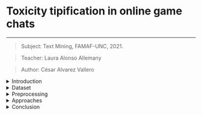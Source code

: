 # Toxicity tipification in online game chats
---
 > Subject: Text Mining, FAMAF-UNC, 2021.

 > Teacher: Laura Alonso Allemany

 > Author: César Alvarez Vallero


<details>
  <summary>Introduction</summary>

### Introduction
--- 
In the last 20 years the grow of online gaming has increased the human
communication through online chats inside games. The mix of high
competitiveness and relative anonimity have made a perfect place for the
development of toxicity.

The goal of this work is to detect types of toxicity inside chat conversations
from online games. Some inspiration was taken from the research initiative
founded by Jigsaw and Google (Alphabet subsidiaries) and their kaggle
competitions, were they incentivize the creation of models to detect toxicity
in the comments of wikipedia edtion section. The initial classification
provided by the challenges settled a baseline to classify types of toxicity:

- severe_toxicity
- obscene
- threat
- insult
- identity_attack
- sexual_explicit

Although the current work tries to avoid using this as a framework rather than
a guideline.

</details>

<details>
  <summary>Dataset</summary>

### Dataset
--- 
The dataset used is publicly available in
[kaggle](https://www.kaggle.com/romovpa/gosuai-dota-2-game-chats). It contains
chats of almost 1 million matches from public matchmaking of the game Dota2 by
Valve.

To perform the task a subset of the whole dataset was selected. That subset
contained all the english messages inside the dataset. Its total size is around
60 million messages.

Dota2 is an online game that belongs to the genre Multiplayer Online Battle
Arena (MOBA). It involves two teams and an objective that implies the defeat of
the opposite team.

The initial structure of the dataset was the following:

|match|time|slot|text|
|-----|----|----|----|

Where:
- _match_ is the index
- _time_ is the game time when the message was sent
- _slot_ is the player postion in the arena (0–4 for Radiant, 5–9 for Dire)
- _text_ is the message

Some related works using this dataset are:
- [Measuring toxicity in Dota 2](https://www.h4pz.co/dota-2-toxicity)
- [Toxicity detection in gaming](https://databricks.com/notebooks/toxic-test-gam/index.html#01_intro.html)

</details>

<details>
  <summary>Preprocessing</summary>

### Preprocessing
---
As the dataset contained almost a million matches with at least one hundred
messages each one, the size of data became unmanagable rapidly and required
different approachs to overcome that difficulty. Most of the techniques used
involved parallelization.

The task performed over the data can be seen in this
[notebook](./preprocessing.ipynb).

The main points to highlight of this section are:
- Language detection
- Message cleaning: Remove of special characters with regex
- Message filtering: Use of threshold and stop words to select messages
- Feature extraction:
  - Intensity: presence of capital letters and exclamation signs
  - Toxicity: presence of "bad words" obtained from a [web list](https://www.cs.cmu.edu/~biglou/resources/bad-words.txt)

</details>

<details>
  <summary>Approaches</summary>

### Approaches
---
The approach for this task was datadriven and it relies heavily in clustering,
with some variations in the generation of the message representation.

The number of english chats in the dataset was around 60 million, so, again, a
subset of 10000 was taken from it, because a bigger sample required more time
that the disposed to achieve results.

The unit selected to clusterize were the messages. Each unit was vectorized
with one of the following techniques:
- Bag of words.
- Word2Vec embeddings.
- FastText embeddings.

Those vectors were concatenated with a vector that represented the number of
ocurrences in a list of [bad words](https://www.cs.cmu.edu/~biglou/resources/bad-words.txt)
and the intensity score for that message.

All vectors were normalized and features with high correlation were removed.

<details>
  <summary>Bag of Words</summary>

#### Bag of words clustering
--- 
To explore further go to the [notebook](./clustering_bow.ipynb).

The number of clusters choosen for this approach was 50. It was enough to test
the capabilities of the mehtod.

The distribution of chats in clusters was the following:

![Cluster distribution - Bag of Words](./images/clusters_bow.png)

As you can see, for this clustering approach and this number of clusters, there
is one cluster that reunites all those messages that are unique or couldn't be
differentiated clearly of the rest of them. That cluster and all the messages
in it were discarded for the current analyisis.

Each message was annotated with their cluster, and then the reduced dataset
was grouped by cluster:

```python
bow_group = df_test.groupby('bow_clusters')
```

For each cluster a toxicity score was computed:

```python
bow_score = (bow_group['toxicity'].sum() / bow_group['nwords'].sum())
bow_scored = pd.DataFrame({'score': bow_score.values, 'size': bow_group.size()})
```
Then, they were sorted and filtered to get the cluster with the greatest score:

```python
bow_scored = bow_scored[bow_scored['score'] > 0.14]
bow_scored = bow_scored.sort_values(by=['score', 'size'], ascending=[False, False])
```

<a name="bow-score-table" />
The following results were obtained from the previous code:

|bow_clusters|    score   |    size    |
|------------|-----------:|-----------:|
|32.0        |0.545455    |51          |
|10.0        |0.460000    |17          |
|38.0        |0.455285    |45          |
|9.0         |0.451104    |117         |
|22.0        |0.444853    |200         |
|29.0        |0.387013    |123         |
|30.0        |0.379004    |186         |
|5.0         |0.365177    |195         |
|12.0        |0.315789    |4           |
|15.0        |0.250000    |1           |

The content of the most toxic clusters were explored in deep. You can
see some of their content in the following tables:

<details>
  <summary>Cluster #32</summary>

```python
bow_group.get_group(32)[['match','text']]
```

|   match | text                                                |
|--------:|:----------------------------------------------------|
|     183 | you suck at dota                                    |
|     227 | come suck my dick                                   |
|     972 | can you suck my dick?                               |
|     994 | suck dazzle dick after game for boost?              |
|    1216 | u already suck kid                                  |
|    1327 | fucking monkey suck my dick                         |
|    1383 | Sry clock but u suck :)                             |
|    1395 | suck my big black dick                              |
|    1395 | suck my big black cock                              |
|    1459 | and u suck as an orgy                               |
|    1494 | if voker carries we all suck his dick               |
|    1711 | damn slark you suck                                 |
|    2063 | and suck my dick                                    |
|    2201 | suck my balls mirana                                |
|    2459 | you both suck at english                            |
|    2459 | u sure suck at carrying your team                   |
|    2459 | you sure suck your daddy's dick                     |
|    2586 | do u rlly suck that bad at dota like                |
|    2586 | how long did you suck their dick for to boost you?? |
|    2663 | my team suck hard                                   |
|    2869 | you can suck my dick.                               |
|    3017 | you will suck next game                             |
|    3108 | xDD you suck                                        |
|    3303 | ofc suck my dick                                    |
|    3549 | yeah u suck so much u lose to legend xD             |
|    3587 | suck my dick as a present for me                    |
|    3587 | i got no gurl to suck it for me                     |
|    3688 | these guys suck                                     |
|    3792 | suck my dick troll                                  |
|    3824 | suck a dick orange                                  |
|    3869 | what? you wat did you say? suck dick?               |
|    3896 | suck my dick spec                                   |
|    4069 | you must really suck                                |
|    4096 | guys suck dick                                      |
|    4155 | suck my dick riki                                   |
|    4247 | both our teams suck balls                           |
|    4284 | you suck at husk                                    |
|    4284 | yea but you suck at ck                              |
|    4304 | Suck your dick                                      |
|    4304 | ill watch ur mom suck my dick                       |
|    4397 | who has nice tits and wanna suck my cock?           |
|    4586 | suck your momma's dick BOYYE                        |
|    4667 | tinker delete dota u suck                           |
|    4722 | atleats u have a mid who suck                       |
|    4769 | you all suck tho xD                                 |
|    4971 | you cant belive dick my suck                        |
|    4975 | suck my dick you lesser..                           |
|    5028 | suck balanced hgero                                 |
|    5090 | of course suck as can                               |
|    5202 | ur teamates good...u suck                           |
|    5202 | u suck....ur teamate good                           |

</details>

<details>
  <summary>Cluster #10</summary>

```python
bow_group.get_group(10)[['match','text']
```

|   match | text                                                                                                       |
|--------:|:-----------------------------------------------------------------------------------------------------------|
|     183 | you dumb and blind?                                                                                        |
|     183 | its pretty dumb you're complaining, you're literally doing the worst on your team and holding them back LC |
|     290 | my lanes were dumb                                                                                         |
|     537 | that was dumb                                                                                              |
|     539 | real tired of ur dumb ass                                                                                  |
|     741 | cause you guys so dumb cant win mmr                                                                        |
|     839 | sb dumb charge mid too                                                                                     |
|    1381 | talent, ignore this dumb rubick                                                                            |
|    2361 | youre fucking dumb                                                                                         |
|    2361 | you. are. fucking. dumb                                                                                    |
|    2420 | it never was you dumb shit                                                                                 |
|    3276 | can be that dumb                                                                                           |
|    3891 | What a dumb legend player                                                                                  |
|    4189 | the axe pick was dumb... but going 10 death...                                                             |
|    4563 | dumb as you deads ka talaga                                                                                |
|    4902 | are you dumb                                                                                               |
|    4983 | report pudge sp dumb                                                                                       |

</details>

<details>
  <summary>Cluster #38</summary>

```python
bow_group.get_group(38)[['match','text']
```

|   match | text                                                     |
|--------:|:---------------------------------------------------------|
|      83 | stop pause  idiot                                        |
|     389 | i have now SB im not idiot anymore                       |
|     445 | nice mirana idiot                                        |
|     491 | have idiot miranma                                       |
|     554 | fucking idiot offlaner                                   |
|     565 | crystals = skeleton farming idiot                        |
|     775 | keep focus idiot                                         |
|    1437 | sorry my friend is an idiot :)                           |
|    1497 | ok u are idiot too                                       |
|    1711 | you speak idiot?                                         |
|    1711 | i cant do anything idiot gay hero                        |
|    1711 | i cant do anything idiot gay hero                        |
|    1807 | ้he bought sliver edge idiot                              |
|    1807 | idiot your sup                                           |
|    1831 | ez to say when you dont have idiot team mates            |
|    2420 | report this idiot slark                                  |
|    2484 | fucking idiot mid                                        |
|    2623 | fucking idiot team                                       |
|    2726 | alright youre just an idiot                              |
|    2778 | just w8 idiot s shit remack                              |
|    2875 | pick idiot heros                                         |
|    2965 | idiot want pause he is dead                              |
|    3248 | die like a fking idiot                                   |
|    3527 | this idiot mid unpausing                                 |
|    3527 | he wants ez win coz hes too idiot                        |
|    3653 | go turbo mode idiot                                      |
|    3660 | this russian idiot jakiro                                |
|    3701 | see ur tower idiot                                       |
|    3735 | off cheats idiot                                         |
|    3825 | this fuckign idiot team                                  |
|    3896 | just now fucking idiot naix and ck  say me will fail mid |
|    4063 | you hatme me idiot                                       |
|    4096 | Idiot sopt pausing                                       |
|    4096 | idiot never learn                                        |
|    4096 | idiot never learn                                        |
|    4188 | he is the idiot who cant play other role then carry      |
|    4261 | gank me more idiot                                       |
|    4350 | dumb idiot carry                                         |
|    4837 | its sd mode are u idiot?                                 |
|    5074 | idiot invoker ever                                       |
|    5074 | injoker no skill idiot                                   |
|    5158 | idiot why go back]                                       |
|    5202 | of course its sniper idiot                               |
|    5375 | Are you some kind of idiot?                              |
|    5396 | you are fucking idiot                                    |

</details>

A dimensionality reduction with TSNE was applied to visualize the clusters and
highlight the top toxic clusters of the [table](#bow-score-table):

![TSNE graph - clustering](./images/TSNE_bow.png)

##### Results
---

Although the content of the clusters is clearly toxic, its hard to distinguish
subtypes of toxicity in them.

By the nature of this approach and the kind of vectorization applied, you can
recognize that the clustering is too tied to some words, specially those
included in the list of bad words, and that some underlying structures to toxicity
might be hidden or even ignored behind these strong indicators because of their
relevance for the clustering technique applied.

</details>

<details>
  <summary>Word2Vec</summary>

#### Word2Vec clustering
---
To explore further go the the [notebook](./clustering_w2v.ipynb).

The number of clusters choosen for this approach was 40, because any bigger or
lower number didn't improve the distribution of the messages in the clusters.

The distribution of chats in clusters was the following:

![Cluster distribution - Word2Vec](./images/clusters_w2v.png)

As with the bag of words clustering, there are some clusters that include a big
proportion of the messages. Those are clusters that reunites all those messages
that are unique or couldn't be differentiated clearly of the rest of them.
So they were discarded for the current analyisis.

Each message was annotated with their cluster, and then the reduced dataset
was grouped by cluster:

```python
w2v_group = df_test.groupby('w2v_clusters')
```

For each cluster a toxicity score was computed:

```python
w2v_score = (w2v_group['toxicity'].sum() / w2v_group['nwords'].sum())
w2v_scored = pd.DataFrame({'score': w2v_score.values, 'size': w2v_group.size()})
```
Then, they were sorted and filtered to get the cluster with the greatest score:

```python
w2v_scored = w2v_scored[w2v_scored['score'] > 0.5]
w2v_scored = w2v_scored.sort_values(by=['score', 'size'], ascending=[False, False])
```

<a name="w2v-score-table" />
The following results were obtained from the previous code:

|   w2v_clusters |    score |   size |
|---------------:|---------:|-------:|
|             26 | 0.769231 |      5 |
|             23 | 0.611111 |     10 |
|             19 | 0.590164 |     34 |
|             12 | 0.564286 |     71 |
|             22 | 0.557692 |     43 |
|             35 | 0.556818 |     23 |
|             30 | 0.534884 |     11 |
|             28 | 0.533333 |      4 |

The content of the most toxic clusters were explored in deep. You can
see some of their content in the following tables:

<details>
  <summary>Cluster #26</summary>

```python
print(w2v_group.get_group(26)[['match','text']].to_markdown())
```

|   match | text                    |
|--------:|:------------------------|
|      87 | fuck this shit nap team |
|    1785 | fuck that shit          |
|    2931 | fuck off russians shit  |
|    2991 | fuck this shit          |
|    3864 | fuck this shit          |

</details>

<details>
  <summary>Cluster #23</summary>

```python
print(w2v_group.get_group(23)[['match','text']].to_markdown())
```

|   match | text                                                   |
|--------:|:-------------------------------------------------------|
|     636 | so fucking noisy but just a piece of shit              |
|    1421 | fucking lucky shit                                     |
|    1795 | fucking shit ass lion                                  |
|    1988 | we did evry fucking shit for him                       |
|    3662 | fucking trash russian shit                             |
|    3887 | 3 fucking piece of shit                                |
|    3974 | fucking monkey shit                                    |
|    4234 | fucking piece of shit                                  |
|    4253 | you play 2 mid and call us try hard you fucking shit ? |
|    4672 | fucking retarded shit                                  |

</details>

<details>
  <summary>Cluster #19</summary>

```python
print(w2v_group.get_group(19)[['match','text']].to_markdown())
```

|   match | text                                              |
|--------:|:--------------------------------------------------|
|     129 | but my teammates wont to kill u((9(               |
|     636 | u go kill then quit?                              |
|     671 | and u didnt kill me its necro                     |
|     779 | always kill supp                                  |
|    1002 | I won0't kill you                                 |
|    1153 | can only can kill me with ur 2 bodyguards         |
|    1249 | you kill top[                                     |
|    1327 | kill this monkey                                  |
|    1345 | how i kill all of you                             |
|    1395 | or again kill you                                 |
|    1405 | unpause and kill                                  |
|    1751 | Kill urself wywern picker                         |
|    1877 | didnt even get the kill                           |
|    1955 | gj. I can't kill you all                          |
|    2010 | if you kill me its racist                         |
|    2015 | he kill himself 4 minu ago                        |
|    2347 | just go kill him                                  |
|    2659 | u kill him so much                                |
|    2743 | so u wont kill me                                 |
|    2876 | goo kill him I will not save him                  |
|    3095 | see cant even kill zeys                           |
|    3299 | did you level off that kill                       |
|    3823 | for a triple light kill                           |
|    4140 | can i get an aghnims? so your es can't kill me ck |
|    4284 | Because you didnt kill me                         |
|    4301 | you should kill me                                |
|    4304 | i kill you pa and mag whatch me                   |
|    4661 | and you coulkn't even kill me                     |
|    4677 | why you kill                                      |
|    4880 | when i had chancse to kill                        |
|    4936 | kill meif u can bitches                           |
|    5004 | u cant kill me                                    |
|    5202 | yaa For me to kill?                               |
|    5333 | i will kill myself                                |

</details>

<details>
  <summary>Cluster #12</summary>

```python
print(w2v_group.get_group(12)[['match','text']].to_markdown())
```

|   match | text                                    |
|--------:|:----------------------------------------|
|      82 | Ima out to fuck                         |
|     107 | i fuck your mum                         |
|     121 | what the fuck                           |
|     121 | what the fuck                           |
|     153 | where the fuck is snow                  |
|     227 | fuck you buyer                          |
|     378 | cant fuck with oracle!                  |
|     612 | get the fuck out                        |
|     826 | fuck off dudes                          |
|    1033 | bc fuck u thats y                       |
|    1122 | what the fuck                           |
|    1126 | how the fuck is this balance ?          |
|    1256 | chrono me for what u fuck               |
|    1260 | fuck your moms                          |
|    1274 | fuck that necro he sucks anyways        |
|    1437 | waif fuck your beloved oness            |
|    1741 | can you fuck off ?                      |
|    1859 | fuck that dark willow                   |
|    1877 | alright, fuck you kunkka                |
|    1877 | again.. fuck you kunkka                 |
|    1890 | what the fuck?                          |
|    1898 | 17minutes fuck off rd??                 |
|    1945 | fuck your family                        |
|    1991 | how the fuck                            |
|    2015 | go fuck off somewhere else              |
|    2044 | will fuck you again bird                |
|    2083 | what the fuck                           |
|    2174 | fuck me when i  save this moron         |
|    2201 | the fuck is nam nam                     |
|    2328 | the fuck are you doing                  |
|    2361 | fuck off already                        |
|    2436 | why the fuck u tped                     |
|    2440 | fuck all the niggas'                    |
|    2458 | i did not fuck your gf                  |
|    2548 | go fuck yourself bick                   |
|    2596 | can u call him a fat fuck for me?       |
|    2646 | idk how the fuck he feeds so much       |
|    2768 | the fuck  you doing there               |
|    2803 | fuck you all                            |
|    2931 | fuck off and act mature                 |
|    2931 | fuck you all                            |
|    3204 | fuck you rat                            |
|    3302 | fuck outta here                         |
|    3535 | fuck this cxarry                        |
|    3599 | i have places to be and bitches to fuck |
|    3622 | saved you lil' fuck                     |
|    3722 | fuck off brah                           |
|    3762 | fuck you  kotl                          |
|    3762 | fuck you kotl                           |
|    4071 | fuck off weab                           |
|    4088 | fuck the courier                        |
|    4164 | fuck you bug                            |
|    4228 | Fuck you Wes POS                        |
|    4304 | i only fuck muslim girls                |
|    4304 | i fuck your sister magnus               |
|    4304 | i only fuck muslim girls                |
|    4304 | i fuck gigi hadid                       |
|    4355 | fuck you heart                          |
|    4541 | fuck rsa unranked                       |
|    4702 | the fuck are you doing                  |
|    4813 | i did fuck your mum                     |
|    4820 | fuck you nimnko                         |
|    4844 | who the fuck cares                      |
|    4962 | who can fuck me？                       |
|    5030 | i will fuck u too now                   |
|    5095 | fuck the kids                           |
|    5240 | fuck key board                          |
|    5250 | wake the fuck up                        |
|    5295 | fuck you nigg                           |
|    5336 | fuck off tusk                           |
|    5395 | fuck you sniepr                         |

</details>

<details>
  <summary>Cluster #22</summary>

```python
print(w2v_group.get_group(22)[['match', 'text']].to_markdown())
```

|   match | text                                                                                                            |
|--------:|:----------------------------------------------------------------------------------------------------------------|
|     111 | fucking hard game ever when got lucky timing skill on enemy                                                     |
|     121 | ur mom is fucking slut                                                                                          |
|     121 | are fucking retard ursa                                                                                         |
|     290 | this lineup is fucking stupid                                                                                   |
|     339 | retard my fucking team                                                                                          |
|     554 | fucking idiot offlaner                                                                                          |
|     598 | report necro and fucking riki                                                                                   |
|     683 | jugg you fucking moron                                                                                          |
|     702 | go fucking kill him                                                                                             |
|    1125 | Already pick first invoker and i playing my role. Picking fucking ck and go mid againist tinker what an asshole |
|    1269 | fucking retarded russian dogs                                                                                   |
|    1327 | fucking monkey suck my dick                                                                                     |
|    1353 | fucking asshole mid more                                                                                        |
|    1364 | this pudge so fucking stupid                                                                                    |
|    1407 | this invo so fucking asshole                                                                                    |
|    1540 | u fucking selfish prick qop                                                                                     |
|    1621 | you fucking suck wk                                                                                             |
|    1710 | fucking pussy team man                                                                                          |
|    1890 | fucking try harder                                                                                              |
|    2343 | ? ur a bristle you fucking retard                                                                               |
|    2484 | fucking idiot mid                                                                                               |
|    2623 | fucking idiot team                                                                                              |
|    2917 | it is 5v5 game u fucking cunt                                                                                   |
|    3018 | i fucking kill you                                                                                              |
|    3177 | end this is bulshit gaming fucking sniper and pudge watching porn                                               |
|    3188 | fucking clueless fuck                                                                                           |
|    3422 | why u fucking hounting kills just push                                                                          |
|    3629 | fucking kill yourself                                                                                           |
|    3725 | fucking god can't give less than 4 secs                                                                         |
|    3748 | team is fucking stupid animals                                                                                  |
|    3894 | why i have this fucking retarded russian in my team                                                             |
|    3896 | just now fucking idiot naix and ck  say me will fail mid                                                        |
|    3911 | it is fucking unranked chill the fuck out                                                                       |
|    4255 | dude if you're gonna bitch this much then dont fucking defedn stop being a punk                                 |
|    4265 | CAmila fucking bitch                                                                                            |
|    4304 | shut up u fucking virign cunt                                                                                   |
|    4304 | fucking indian fuck                                                                                             |
|    4366 | Fucking Russians retard                                                                                         |
|    4640 | just fucking kill me                                                                                            |
|    4754 | that is fucking bitch                                                                                           |
|    5216 | easy fucking slave                                                                                              |
|    5241 | that fucking ant is dead so im happy                                                                            |
|    5396 | you are fucking idiot                                                                                           |

</details>

A dimensionality reduction with TSNE was applied to visualize the clusters and
highlight the top toxic clusters of the [table](#w2v-score-table):
![TSNE graph - clustering](./images/TSNE_w2v.png)
 
##### Results
---
It is important to note first the drawbacks of the score designed to reduce the
scope of our analysis. Cluster number 19, for example, is not predominantly toxic
but it has a higher score than clusters 12 and 22, that are clearly toxic. This is
due to the nature of game, where the word "kill" is a common word.

That said, it can be seen that the improvements in relation with the bag of 
words approach are not so great. The most toxic clusters are smaller, the
messages in them have more words in common and some syntax structure relation
can be recognized. But all of that is not enough to obtain clearly separated kinds
of toxicity in them.

</details>

<details>
  <summary>FastText</summary>

#### FastText clustering
---
To explore further go the the [notebook](./clustering_ftt.ipynb).

The number of clusters choosen for this approach was 100, because it generated
a well distributed clustering with a good number of messages in each cluster.

The distribution of chats in clusters was the following:

![Cluster distribution - FastText](./images/clusters_ftt.png)

The distribution shown above is very close to uniformity, although some
outerliers my indicate lack of cohesion in the cluster.

Each message was annotated with their cluster, and then the reduced dataset
was grouped by cluster:

```python
ftt_group = df_test.groupby('ftt_clusters')
```

For each cluster a toxicity score was computed:

```python
ftt_score = (ftt_group['toxicity'].sum() / ftt_group['nwords'].sum())
ftt_scored = pd.DataFrame({'score': ftt_score.values, 'size': ftt_group.size()})
```
Then, they were sorted and filtered to get the cluster with the greatest score:

```python
ftt_scored = ftt_scored[ftt_scored['score'] > 0.25]
ftt_scored = ftt_scored.sort_values(by=['score', 'size'], ascending=[False, False])
```

<a name="ftt-score-table" />
The following results were obtained from the previous code:

|   ftt_clusters |    score |   size |
|---------------:|---------:|-------:|
|             55 | 0.631579 |     19 |
|             33 | 0.627119 |     39 |
|             80 | 0.625    |     22 |
|              2 | 0.391813 |     76 |
|             68 | 0.354167 |     67 |
|             43 | 0.317757 |     44 |
|             25 | 0.270588 |     73 |
|             41 | 0.260771 |    133 |

The content of the most toxic clusters were explored in deep. You can
see some of their content in the following tables:

<details>
  <summary>Cluster #55</summary>

```python
ftt_group.get_group(55)[['match','text']]
```

|   match | text                    |
|--------:|:------------------------|
|     121 | you are shit            |
|    1249 | had to take a shit      |
|    1504 | name of the ship        |
|    1552 | thats shit              |
|    1797 | youre shit              |
|    1797 | why is ur name shit     |
|    1906 | and cant do shit        |
|    2347 | i have the shittiest    |
|    2793 | with this shitshiow     |
|    2975 | i dont give shit        |
|    3177 | 1-10 shitt              |
|    3662 | and ds cant do shit     |
|    4332 | with this shit          |
|    4479 | i wont hit u            |
|    4722 | hit him more            |
|    4736 | cant even lashit        |
|    4837 | what now mk and bh shit |
|    4902 | then do this shit       |
|    4963 | i cant do shit          |

</details>

<details>
  <summary>Cluster #33</summary>

```python
ftt_group.get_group(33)[['match','text']]
```

|   match | text                             |
|--------:|:---------------------------------|
|      82 | Ima out to fuck                  |
|     121 | what the fuck                    |
|     121 | what the fuck                    |
|     368 | It fucked me more than you.      |
|     612 | get the fuck out                 |
|     796 | what the fukc                    |
|     823 | willow can't admit she fucked u  |
|     981 | what the fucl                    |
|    1033 | bc fuck u thats y                |
|    1122 | what the fuck                    |
|    1269 | WHY THE FUCK ARE YOU THERe       |
|    1345 | she almost fucked me up          |
|    1741 | can you fuck off ?               |
|    1859 | fuck that dark willow            |
|    1877 | alright, fuck you kunkka         |
|    1890 | what the fuck?                   |
|    1898 | 17minutes fuck off rd??          |
|    1991 | how the fuck                     |
|    2015 | go fuck off somewhere else       |
|    2083 | what the fuck                    |
|    2328 | the fuck are you doing           |
|    2361 | fuck off already                 |
|    2458 | i did not fuck your gf           |
|    2768 | the fuck  you doing there        |
|    2803 | fuck you all                     |
|    2931 | fuck you all                     |
|    3750 | go to russian servers u fuck     |
|    3777 | fuck off back to russian servers |
|    4100 | i will skullfuck you             |
|    4102 | WHAT THe FUCKIN PC               |
|    4296 | FUCK THIS IDI0TS                 |
|    4304 | i only fuck muslim girls         |
|    4304 | i only fuck muslim girls         |
|    4304 | i fuck gigi hadid                |
|    4702 | the fuck are you doing           |
|    4901 | fuck you tinker picker           |
|    4960 | go fuck urself man               |
|    4962 | who can fuck me？                |
|    5030 | i will fuck u too now            |

</details>

<details>
  <summary>Cluster #80</summary>

```python
ftt_group.get_group(80)[['match','text']]
```

|   match | text                                           |
|--------:|:-----------------------------------------------|
|      71 | I WOULD HAVE KILL HIM                          |
|    1002 | I won0't kill you                              |
|    1249 | you kill top[                                  |
|    1345 | how i kill all of you                          |
|    1395 | or again kill you                              |
|    1877 | didnt even get the kill                        |
|    1955 | gj. I can't kill you all                       |
|    2347 | just go kill him                               |
|    2586 | 8k mmr can'ty even get a kill in these lobbies |
|    2659 | u kill him so much                             |
|    2743 | so u wont kill me                              |
|    2918 | not your 'skill'                               |
|    3463 | not same skill                                 |
|    3463 | not same skill                                 |
|    3501 | now that was not a skill                       |
|    3740 | its your skill                                 |
|    4284 | Because you didnt kill me                      |
|    4301 | you should kill me                             |
|    4677 | why you kill                                   |
|    4983 | IT WILL TAKE 5 TO KILL NE                      |
|    5004 | u cant kill me                                 |
|    5333 | i will kill myself                             |

</details>

<details>
  <summary>Cluster #20</summary>

```python
ftt_group.get_group(2)[['match','text']]
```

|   match | text                                                          |
|--------:|:--------------------------------------------------------------|
|      71 | FUCK THIS PANGO                                               |
|     107 | i fuck your mum                                               |
|     153 | where the fuck is snow                                        |
|     235 | SHUT THE FUCK UP                                              |
|     378 | cant fuck with oracle!                                        |
|     678 | fuck your mom                                                 |
|     736 | who ther fuck gets bkb in LP?                                 |
|     826 | fuck off dudes                                                |
|     915 | what the fuck is your problem with m?                         |
|     916 | she gay and she fucked u                                      |
|    1003 | fuck your mother                                              |
|    1093 | viper accountbuyer 100%                                       |
|    1126 | how the fuck is this balance ?                                |
|    1244 | one moment silence please                                     |
|    1256 | chrono me for what u fuck                                     |
|    1260 | fuck your moms                                                |
|    1283 | YOU fuck only your mother                                     |
|    1437 | waif fuck your beloved oness                                  |
|    1540 | all is my fuckign intenrt                                     |
|    1871 | SHUT THE$ FUCK UP                                             |
|    1877 | again.. fuck you kunkka                                       |
|    1882 | these mother Fuckers                                          |
|    1933 | puck I will FUCK YOU                                          |
|    1945 | fuck your family                                              |
|    2033 | fuck that kid                                                 |
|    2044 | will fuck you again bird                                      |
|    2092 | get fucked later                                              |
|    2420 | fucken lvl 16 after 44min?                                    |
|    2436 | why the fuck u tped                                           |
|    2440 | fuck all the niggas'                                          |
|    2548 | go fuck yourself bick                                         |
|    2596 | can u call him a fat fuck for me?                             |
|    2655 | 100% mther fuker                                              |
|    2738 | if i was not in this voids team i wish he has a loss  fuck it |
|    2793 | i had to turn on music...                                     |
|    2989 | fuck you techies                                              |
|    3011 | just endla fucker                                             |
|    3179 | so hard take 3 hero XD                                        |
|    3204 | fuck you rat                                                  |
|    3302 | fuck outta here                                               |
|    3325 | see mother fucker                                             |
|    3535 | fuck this cxarry                                              |
|    3554 | silence now SNIPER                                            |
|    3556 | CAN U JUST SHUT THE FUCK UP?                                  |
|    3574 | omni i would fuck that girl on your pic                       |
|    3701 | FUCK THIS TECHIES                                             |
|    3762 | fuck you  kotl                                                |
|    3762 | fuck you kotl                                                 |
|    3869 | jugg fuck you                                                 |
|    3896 | fuck you fuck you fuck you fuck you                           |
|    3911 | it is fucking unranked chill the fuck out                     |
|    4071 | fuck off weab                                                 |
|    4074 | shut the hell up                                              |
|    4084 | i will fuck your mother                                       |
|    4123 | can u shut the fuck up                                        |
|    4304 | u never fucked a girl havent u                                |
|    4304 | ill fuck her                                                  |
|    4304 | lets see ill fuck am's mom                                    |
|    4304 | after i fuck ur mom                                           |
|    4316 | fuck you mirana                                               |
|    4355 | fuck you heart                                                |
|    4493 | fuck you friend                                               |
|    4564 | fuck u are bad                                                |
|    4745 | this fuckgin tea                                              |
|    4813 | i did fuck your mum                                           |
|    4820 | fuck you nimnko                                               |
|    4844 | who the fuck cares                                            |
|    5109 | and said FUCK YOU                                             |
|    5135 | FUCK your mom                                                 |
|    5245 | am delete dota and seek help u mental fuck                    |
|    5286 | this is our trash fuck lc                                     |
|    5295 | fuck you nigg                                                 |
|    5333 | ok kill yourself u fuck                                       |
|    5336 | fuck off tusk                                                 |
|    5363 | fuck your mom 2on1                                            |
|    5395 | fuck you sniepr                                               |

</details>

A dimensionality reduction with TSNE was applied to visualize the clusters and
highlight the top toxic clusters of the [table](#ftt-score-table):

![TSNE graph - clustering](./images/TSNE_ftt.png)

##### Results
---

The hipothesis about the use of FastText was that the usage of character
embeddings will improve the quality of clusters because it will allow the
capture of slang vocabulary or abbreviations.

That hipothesis show to be wrong at the moment of analysing the clusters.
Although the clusters displayed contain a high number of toxic messages, they
are blended with non-toxic messages related to the development of the game.

However, someone may argue that the proportion of toxic messages is great. That
impresion can be misleading because the proportion is related to the fact that
the clusters were filtered and selected watching the score of toxicity of each
one and that number can have great variations when using larger datasets or
different numbers of clusters.

Finally, the characteristics mentioned above imply that it couldn't be found any
topic or type of toxicity that gather all the messages in a cluster or at least,
a great number of them.

</details>

</details>

<details>
  <summary>Conclusion</summary>

### Conclusion

Although the objective of this project couldn't be meet, it produced some
conclusions that are worth mentioning:

- The proliferation of toxicity in this dataset was clear and the intensity of
  it is high.
- In word2vec and bag of words the clusters can be clearly disinguished by the
  proliferation of some toxic words in the content of their messages. In
  FastText however, clustering fails to separate toxic messages from messages
  who are not.
- Clustering seems to lack the abilty to abstract elements that contribute to
  the toxicity of a message beyond the toxic words in it.
- The clusters obtained from the bag of words and word2vec clusterings can be
  used to train a binary clasification model to detect toxicity in game chats.
- A well designed report system in online chats could provide a free source of
  annotated data to use in the analysis of toxicity and in the development of
  hybrid models (human - machine) for moderation.

</details>

